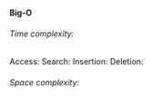 # 

#### Big-O

###### Time complexity:
Access:
Search:
Insertion:
Deletion:

###### Space complexity:
